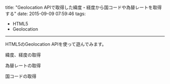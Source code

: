 title: "Geolocation APIで取得した緯度・経度から国コードや為替レートを取得する"
date: 2015-09-09 07:59:46
tags:
 - HTML5
 - Geolocation
---

HTML5のGeolocation APIを使って遊んでみます。

緯度、経度の取得

為替レートの取得

国コードの取得